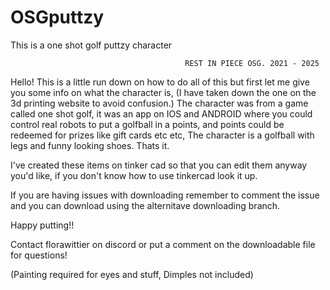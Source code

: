 # OSGputtzy

This is a one shot golf puttzy character
                                        
                                           REST IN PIECE OSG. 2021 - 2025                      
Hello! This is a little run down on how to do all of this but first let me give you some info on what the character is, (I have taken down the one on the 3d printing website to avoid confusion.)
The character was from a game called one shot golf, it was an app on IOS and ANDROID where you could control real robots to put a golfball in a points, and points could be redeemed for prizes like gift cards etc etc, The character is a golfball with legs and funny looking shoes. Thats it.

I've created these items on tinker cad so that you can edit them anyway you'd like, if you don't know how to use tinkercad look it up.

If you are having issues with downloading remember to comment the issue and you can download using the alternitave downloading branch.

Happy putting!!

Contact florawittier on discord or put a comment on the downloadable file for questions!

(Painting required for eyes and stuff, Dimples not included)
